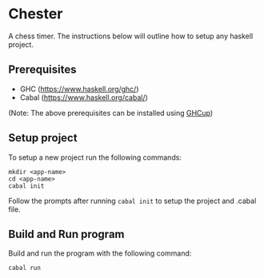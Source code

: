 # Chester
A chess timer. The instructions below will outline how to setup any haskell project.

## Prerequisites
- GHC (https://www.haskell.org/ghc/)
- Cabal (https://www.haskell.org/cabal/)

(Note: The above prerequisites can be installed using [GHCup](https://www.haskell.org/ghcup/))

## Setup project
To setup a new project run the following commands:
```
mkdir <app-name>
cd <app-name>
cabal init
```
Follow the prompts after running `cabal init` to setup the project and .cabal file.

## Build and Run program
Build and run the program with the following command:
```
cabal run
```
